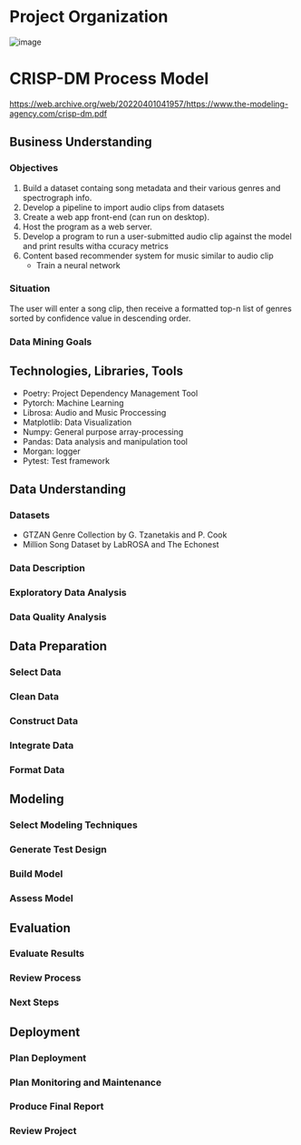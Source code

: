 # Project Organization

![image](https://user-images.githubusercontent.com/54123777/193718883-69d49d68-0d85-4434-88e8-0a59a73a2c99.png)

# CRISP-DM Process Model

https://web.archive.org/web/20220401041957/https://www.the-modeling-agency.com/crisp-dm.pdf

## Business Understanding

### Objectives

1. Build a dataset containg song metadata and their various genres and spectrograph info.
2. Develop a pipeline to import audio clips from datasets
3. Create a web app front-end (can run on desktop).
4. Host the program as a web server.
5. Develop a program to run a user-submitted audio clip against the model and print results witha ccuracy metrics
6. Content based recommender system for music similar to audio clip
   - Train a neural network

### Situation

The user will enter a song clip, then receive a formatted top-n list of genres sorted by confidence value in descending order.

### Data Mining Goals

## Technologies, Libraries, Tools

- Poetry: Project Dependency Management Tool
- Pytorch: Machine Learning
- Librosa: Audio and Music Proccessing
- Matplotlib: Data Visualization
- Numpy: General purpose array-processing
- Pandas: Data analysis and manipulation tool
- Morgan: logger
- Pytest: Test framework

## Data Understanding

### Datasets

- GTZAN Genre Collection by G. Tzanetakis and P. Cook
- Million Song Dataset by LabROSA and The Echonest

### Data Description

### Exploratory Data Analysis

### Data Quality Analysis

## Data Preparation

### Select Data

### Clean Data

### Construct Data

### Integrate Data

### Format Data

## Modeling

### Select Modeling Techniques

### Generate Test Design

### Build Model

### Assess Model

## Evaluation

### Evaluate Results

### Review Process

### Next Steps

## Deployment

### Plan Deployment

### Plan Monitoring and Maintenance

### Produce Final Report

### Review Project
